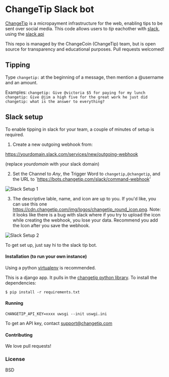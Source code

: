 # ChangeTip Slack bot

[ChangeTip](https://www.changetip.com) is a micropayment infrastructure for the web, enabling tips to be sent over social media. This code allows users to *tip* eachother with [slack](https://slack.com/), using the [slack api](https://api.slack.com/)

This repo is managed by the ChangeCoin (ChangeTip) team, but is open source for transparency and educational purposes. Pull requests welcomed!

## Tipping
Type `changetip:` at the beginning of a message, then mention a @username and an amount.

Examples:
`changetip: Give @victoria $5 for paying for my lunch`
`changetip: Give @jim a high five for the great work he just did`
`changetip: what is the answer to everything?`

## Slack setup
To enable tipping in slack for your team, a couple of minutes of setup is required.
1. Create a new outgoing webhook from:

https://yourdomain.slack.com/services/new/outgoing-webhook

(replace *yourdomain* with your slack domain)

2. Set the Channel to *Any*, the Trigger Word to `changetip,@changetip`, and the URL to `https://bots.changetip.com/slack/command-webhook'

![Slack Setup 1](https://cdn.changetip.com/img/screenshots/slack_setup_1.png?1 "Slack Setup 1")

3. The descriptive lable, name, and icon are up to you. If you'd like, you can use this one https://cdn.changetip.com/img/logos/changetip_round_icon.png. Note: it looks like there is a bug with slack where if you try to upload the icon while creating the webhook, you lose your data. Recommend you add the Icon after you save the webhook.

![Slack Setup 2](https://cdn.changetip.com/img/screenshots/slack_setup_2.png?1 "Slack Setup 2")

To get set up, just say hi to the slack tip bot. 


#### Installation (to run your own instance)
Using a python [virtualenv](http://docs.python-guide.org/en/latest/dev/virtualenvs/) is recommended.

This is a django app. It pulls in the [changetip python library](https://pypi.python.org/pypi/changetip). To install the dependencies:

```
$ pip install -r requirements.txt
```

#### Running
```
CHANGETIP_API_KEY=xxxx uwsgi --init uswgi.ini
```

To get an API key, contact support@changetip.com

#### Contributing

We love pull requests!

### License
BSD
